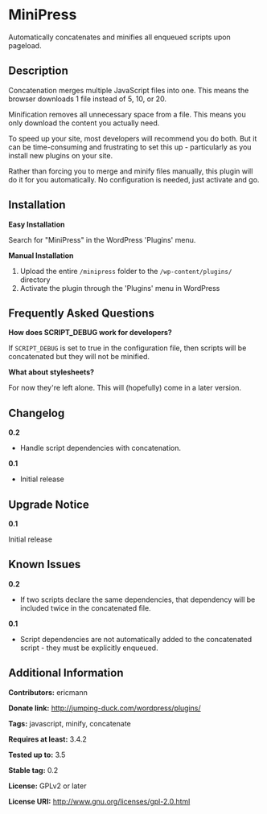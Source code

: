 MiniPress
=========

Automatically concatenates and minifies all enqueued scripts upon pageload.

Description
-----------

Concatenation merges multiple JavaScript files into one. This means the browser downloads 1 file instead of 5, 10, or 20.

Minification removes all unnecessary space from a file. This means you only download the content you actually need.

To speed up your site, most developers will recommend you do both.  But it can be time-consuming and frustrating to set this
up - particularly as you install new plugins on your site.

Rather than forcing you to merge and minify files manually, this plugin will do it for you automatically.  No configuration
is needed, just activate and go.

Installation
------------

**Easy Installation**

Search for "MiniPress" in the WordPress 'Plugins' menu.

**Manual Installation**

1. Upload the entire `/minipress` folder to the `/wp-content/plugins/` directory
1. Activate the plugin through the 'Plugins' menu in WordPress

Frequently Asked Questions
--------------------------

**How does SCRIPT_DEBUG work for developers?**

If `SCRIPT_DEBUG` is set to true in the configuration file, then scripts will be concatenated but they will not be
minified.

**What about stylesheets?**

For now they're left alone. This will (hopefully) come in a later version.

Changelog
---------

**0.2**

- Handle script dependencies with concatenation.

**0.1**

- Initial release

Upgrade Notice
--------------

**0.1**

Initial release

Known Issues
------------

**0.2**

- If two scripts declare the same dependencies, that dependency will be included twice in the concatenated file.

**0.1**

- Script dependencies are not automatically added to the concatenated script - they must be explicitly enqueued.

Additional Information
----------------------

**Contributors:** ericmann

**Donate link:** http://jumping-duck.com/wordpress/plugins/

**Tags:** javascript, minify, concatenate

**Requires at least:** 3.4.2

**Tested up to:** 3.5

**Stable tag:** 0.2

**License:** GPLv2 or later

**License URI:** http://www.gnu.org/licenses/gpl-2.0.html